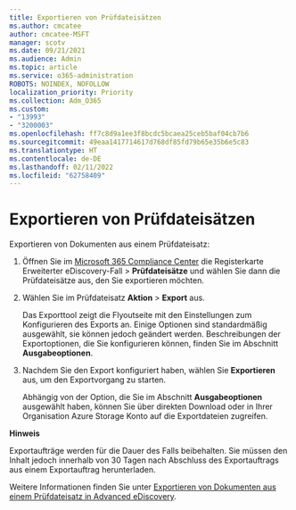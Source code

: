 ```yaml
---
title: Exportieren von Prüfdateisätzen
ms.author: cmcatee
author: cmcatee-MSFT
manager: scotv
ms.date: 09/21/2021
ms.audience: Admin
ms.topic: article
ms.service: o365-administration
ROBOTS: NOINDEX, NOFOLLOW
localization_priority: Priority
ms.collection: Adm_O365
ms.custom:
- "13993"
- "3200003"
ms.openlocfilehash: ff7c8d9a1ee3f8bcdc5bcaea25ceb5baf04cb7b6
ms.sourcegitcommit: 49eaa1417714617d768df85fd79b65e35b6e5c83
ms.translationtype: HT
ms.contentlocale: de-DE
ms.lasthandoff: 02/11/2022
ms.locfileid: "62758409"
---
```

# <a name="export-review-sets"></a>Exportieren von Prüfdateisätzen

Exportieren von Dokumenten aus einem Prüfdateisatz:

1. Öffnen Sie im [Microsoft 365 Compliance Center](https://compliance.microsoft.com/) die Registerkarte Erweiterter eDiscovery-Fall > **Prüfdateisätze** und wählen Sie dann die Prüfdateisätze aus, den Sie exportieren möchten.

1. Wählen Sie im Prüfdateisatz **Aktion** > **Export** aus.

    Das Exporttool zeigt die Flyoutseite mit den Einstellungen zum Konfigurieren des Exports an. Einige Optionen sind standardmäßig ausgewählt, sie können jedoch geändert werden. Beschreibungen der Exportoptionen, die Sie konfigurieren können, finden Sie im Abschnitt **Ausgabeoptionen**.

1. Nachdem Sie den Export konfiguriert haben, wählen Sie **Exportieren** aus, um den Exportvorgang zu starten. 

    Abhängig von der Option, die Sie im Abschnitt **Ausgabeoptionen** ausgewählt haben, können Sie über direkten Download oder in Ihrer Organisation Azure Storage Konto auf die Exportdateien zugreifen.

**Hinweis**

Exportaufträge werden für die Dauer des Falls beibehalten. Sie müssen den Inhalt jedoch innerhalb von 30 Tagen nach Abschluss des Exportauftrags aus einem Exportauftrag herunterladen.

Weitere Informationen finden Sie unter [Exportieren von Dokumenten aus einem Prüfdateisatz in Advanced eDiscovery](https://docs.microsoft.com/microsoft-365/compliance/export-documents-from-review-set).
